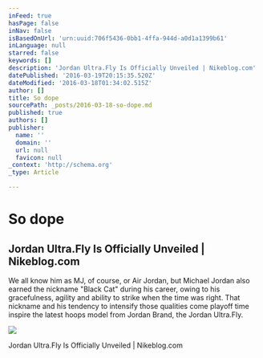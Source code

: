 ```yaml
---
inFeed: true
hasPage: false
inNav: false
isBasedOnUrl: 'urn:uuid:706f5436-0bb1-4ffa-944d-a0d1a1399b61'
inLanguage: null
starred: false
keywords: []
description: 'Jordan Ultra.Fly Is Officially Unveiled | Nikeblog.com'
datePublished: '2016-03-19T20:15:35.520Z'
dateModified: '2016-03-18T01:34:02.515Z'
author: []
title: So dope
sourcePath: _posts/2016-03-18-so-dope.md
published: true
authors: []
publisher:
  name: ''
  domain: ''
  url: null
  favicon: null
_context: 'http://schema.org'
_type: Article

---
```

# So dope

<article style=""><h1>Jordan Ultra.Fly Is Officially Unveiled | Nikeblog.com</h1><p>We all know him as MJ, of course, or Air Jordan, but Michael Jordan also earned the nickname "Black Cat" during his career, owing to his gracefulness, agility and ability to strike when the time was right. That nickname and his tendency to intensify those qualities come playoff time inspire the latest hoops model from Jordan Brand, the Jordan Ultra.Fly.</p><img src="http://cdn.nikeblog.com/wp-content/uploads/2016/03/Jordan-Ultra.Fly-Black-Mint-1.jpg" /></article>

Jordan Ultra.Fly Is Officially Unveiled | Nikeblog.com